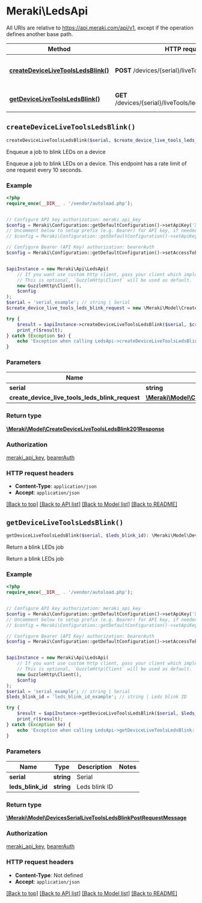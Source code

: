 # Meraki\LedsApi

All URIs are relative to https://api.meraki.com/api/v1, except if the operation defines another base path.

| Method | HTTP request | Description |
| ------------- | ------------- | ------------- |
| [**createDeviceLiveToolsLedsBlink()**](LedsApi.md#createDeviceLiveToolsLedsBlink) | **POST** /devices/{serial}/liveTools/leds/blink | Enqueue a job to blink LEDs on a device |
| [**getDeviceLiveToolsLedsBlink()**](LedsApi.md#getDeviceLiveToolsLedsBlink) | **GET** /devices/{serial}/liveTools/leds/blink/{ledsBlinkId} | Return a blink LEDs job |


## `createDeviceLiveToolsLedsBlink()`

```php
createDeviceLiveToolsLedsBlink($serial, $create_device_live_tools_leds_blink_request): \Meraki\Model\CreateDeviceLiveToolsLedsBlink201Response
```

Enqueue a job to blink LEDs on a device

Enqueue a job to blink LEDs on a device. This endpoint has a rate limit of one request every 10 seconds.

### Example

```php
<?php
require_once(__DIR__ . '/vendor/autoload.php');


// Configure API key authorization: meraki_api_key
$config = Meraki\Configuration::getDefaultConfiguration()->setApiKey('X-Cisco-Meraki-API-Key', 'YOUR_API_KEY');
// Uncomment below to setup prefix (e.g. Bearer) for API key, if needed
// $config = Meraki\Configuration::getDefaultConfiguration()->setApiKeyPrefix('X-Cisco-Meraki-API-Key', 'Bearer');

// Configure Bearer (API Key) authorization: bearerAuth
$config = Meraki\Configuration::getDefaultConfiguration()->setAccessToken('YOUR_ACCESS_TOKEN');


$apiInstance = new Meraki\Api\LedsApi(
    // If you want use custom http client, pass your client which implements `GuzzleHttp\ClientInterface`.
    // This is optional, `GuzzleHttp\Client` will be used as default.
    new GuzzleHttp\Client(),
    $config
);
$serial = 'serial_example'; // string | Serial
$create_device_live_tools_leds_blink_request = new \Meraki\Model\CreateDeviceLiveToolsLedsBlinkRequest(); // \Meraki\Model\CreateDeviceLiveToolsLedsBlinkRequest

try {
    $result = $apiInstance->createDeviceLiveToolsLedsBlink($serial, $create_device_live_tools_leds_blink_request);
    print_r($result);
} catch (Exception $e) {
    echo 'Exception when calling LedsApi->createDeviceLiveToolsLedsBlink: ', $e->getMessage(), PHP_EOL;
}
```

### Parameters

| Name | Type | Description  | Notes |
| ------------- | ------------- | ------------- | ------------- |
| **serial** | **string**| Serial | |
| **create_device_live_tools_leds_blink_request** | [**\Meraki\Model\CreateDeviceLiveToolsLedsBlinkRequest**](../Model/CreateDeviceLiveToolsLedsBlinkRequest.md)|  | |

### Return type

[**\Meraki\Model\CreateDeviceLiveToolsLedsBlink201Response**](../Model/CreateDeviceLiveToolsLedsBlink201Response.md)

### Authorization

[meraki_api_key](../../README.md#meraki_api_key), [bearerAuth](../../README.md#bearerAuth)

### HTTP request headers

- **Content-Type**: `application/json`
- **Accept**: `application/json`

[[Back to top]](#) [[Back to API list]](../../README.md#endpoints)
[[Back to Model list]](../../README.md#models)
[[Back to README]](../../README.md)

## `getDeviceLiveToolsLedsBlink()`

```php
getDeviceLiveToolsLedsBlink($serial, $leds_blink_id): \Meraki\Model\DevicesSerialLiveToolsLedsBlinkPostRequestMessage
```

Return a blink LEDs job

Return a blink LEDs job

### Example

```php
<?php
require_once(__DIR__ . '/vendor/autoload.php');


// Configure API key authorization: meraki_api_key
$config = Meraki\Configuration::getDefaultConfiguration()->setApiKey('X-Cisco-Meraki-API-Key', 'YOUR_API_KEY');
// Uncomment below to setup prefix (e.g. Bearer) for API key, if needed
// $config = Meraki\Configuration::getDefaultConfiguration()->setApiKeyPrefix('X-Cisco-Meraki-API-Key', 'Bearer');

// Configure Bearer (API Key) authorization: bearerAuth
$config = Meraki\Configuration::getDefaultConfiguration()->setAccessToken('YOUR_ACCESS_TOKEN');


$apiInstance = new Meraki\Api\LedsApi(
    // If you want use custom http client, pass your client which implements `GuzzleHttp\ClientInterface`.
    // This is optional, `GuzzleHttp\Client` will be used as default.
    new GuzzleHttp\Client(),
    $config
);
$serial = 'serial_example'; // string | Serial
$leds_blink_id = 'leds_blink_id_example'; // string | Leds blink ID

try {
    $result = $apiInstance->getDeviceLiveToolsLedsBlink($serial, $leds_blink_id);
    print_r($result);
} catch (Exception $e) {
    echo 'Exception when calling LedsApi->getDeviceLiveToolsLedsBlink: ', $e->getMessage(), PHP_EOL;
}
```

### Parameters

| Name | Type | Description  | Notes |
| ------------- | ------------- | ------------- | ------------- |
| **serial** | **string**| Serial | |
| **leds_blink_id** | **string**| Leds blink ID | |

### Return type

[**\Meraki\Model\DevicesSerialLiveToolsLedsBlinkPostRequestMessage**](../Model/DevicesSerialLiveToolsLedsBlinkPostRequestMessage.md)

### Authorization

[meraki_api_key](../../README.md#meraki_api_key), [bearerAuth](../../README.md#bearerAuth)

### HTTP request headers

- **Content-Type**: Not defined
- **Accept**: `application/json`

[[Back to top]](#) [[Back to API list]](../../README.md#endpoints)
[[Back to Model list]](../../README.md#models)
[[Back to README]](../../README.md)
